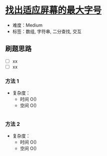 # [找出适应屏幕的最大字号](https://leetcode-cn.com/problems/maximum-font-to-fit-a-sentence-in-a-screen/)

- 难度：Medium
- 标签：数组, 字符串, 二分查找, 交互

## 刷题思路

- [ ] xx
- [ ] xx

### 方法 1

- 复杂度：
    - 时间 O()
    - 空间 O()

``` js

```

### 方法 2

- 复杂度：
    - 时间 O()
    - 空间 O()

``` js

```
